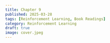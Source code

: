 ```yaml
---
title: Chapter 9
published: 2025-03-28
tags: [Reinforcement Learning, Book Readings]
category: Reinforcement Learning
draft: true
image: cover.jpeg
---
```



